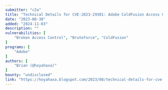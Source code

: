 ```yaml
---
submitter: "c2a"
title: "Technical Details for CVE-2023-29301: Adobe ColdFusion Access Control Bypass for a CFAdmin Authentication Component"
date: "2023-08-30"
added: "2024-11-03"
description: ""
vulnerabilities: [
    "Broken Access Control", "Bruteforce", "ColdFusion"
]
programs: [
    "Adobe"
]
authors: [
    "Brian (@hoyahaxa)"
]
bounty: "undisclosed"
link: "https://hoyahaxa.blogspot.com/2023/08/technical-details-for-cve-2023-29301.html"
---
```





